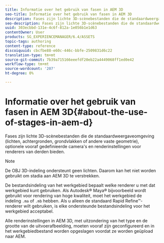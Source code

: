 ```yaml
---
title: Informatie over het gebruik van fasen in AEM 3D
seo-title: Informatie over het gebruik van fasen in AEM 3D
description: Fases zijn lichte 3D-scènebestanden die de standaardweergaveomgeving (lichten, achtergronden, grondvlakken of andere vaste geometrie), optionele vooraf gedefinieerde camera's en renderinstellingen voor renderers van derden bieden.
seo-description: Fases zijn lichte 3D-scènebestanden die de standaardweergaveomgeving (lichten, achtergronden, grondvlakken of andere vaste geometrie), optionele vooraf gedefinieerde camera's en renderinstellingen voor renderers van derden bieden.
uuid: 303ecbbd-131e-4c6f-812a-1e056b1e1d63
contentOwner: User
products: SG_EXPERIENCEMANAGER/6.4/ASSETS
topic-tags: authoring
content-type: reference
discoiquuid: cbcfbe88-e60c-446c-bbfe-2509831d6c22
translation-type: tm+mt
source-git-commit: 7b39a715166eeefdf20eb22a4449068ff1ed0e42
workflow-type: tm+mt
source-wordcount: '207'
ht-degree: 0%

---
```



# Informatie over het gebruik van fasen in AEM 3D{#about-the-use-of-stages-in-aem-d}

Fases zijn lichte 3D-scènebestanden die de standaardweergaveomgeving (lichten, achtergronden, grondvlakken of andere vaste geometrie), optionele vooraf gedefinieerde camera&#39;s en renderinstellingen voor renderers van derden bieden.

>[!NOTE]
>
>De OBJ 3D-indeling ondersteunt geen lichten. Daarom kan het niet worden gebruikt om stadia aan AEM 3D te verstrekken.

De bestandsindeling van het werkgebied bepaalt welke renderer u met dat werkgebied kunt gebruiken. Als Autodesk® Maya® bijvoorbeeld wordt gebruikt voor rendering van hoge kwaliteit, moet het werkgebied de indeling `.ma` of `.mb` hebben. Als u alleen de standaard Rapid Refine™-renderer wilt gebruiken, is elke ondersteunde bestandsindeling voor het werkgebied acceptabel.

Alle renderinstellingen in AEM 3D, met uitzondering van het type en de grootte van de uitvoerafbeelding, moeten vooraf zijn geconfigureerd en in het werkgebiedbestand worden opgeslagen voordat ze worden geüpload naar AEM.

